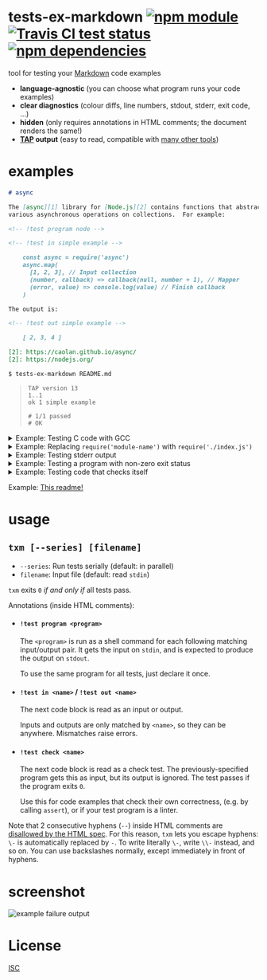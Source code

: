# tests-ex-markdown [![npm module](https://img.shields.io/npm/v/tests-ex-markdown.svg?style=flat-square)][1] [![Travis CI test status](https://img.shields.io/travis/anko/tests-ex-markdown.svg?style=flat-square)][2] [![npm dependencies](https://img.shields.io/david/anko/tests-ex-markdown.svg?style=flat-square)][3]

tool for testing your [Markdown][markdown] code examples

 - **language-agnostic** (you can choose what program runs your code examples)
 - **clear diagnostics** (colour diffs, line numbers, stdout, stderr, exit code, …)
 - **hidden** (only requires annotations in HTML comments; the document renders
   the same!)
 - **[TAP][tap-spec] output** (easy to read, compatible with [many other
   tools](https://github.com/sindresorhus/awesome-tap))

# examples

<!-- !test program ./index.ls -->

<!-- !test in example -->

```markdown
# async

The [async][1] library for [Node.js][2] contains functions that abstract over
various asynchronous operations on collections.  For example:

<!-- !test program node -->

<!-- !test in simple example -->

    const async = require('async')
    async.map(
      [1, 2, 3], // Input collection
      (number, callback) => callback(null, number + 1), // Mapper
      (error, value) => console.log(value) // Finish callback
    )

The output is:

<!-- !test out simple example -->

    [ 2, 3, 4 ]

[2]: https://caolan.github.io/async/
[2]: https://nodejs.org/
```

```bash
$ tests-ex-markdown README.md
```

<!-- !test out example -->

> ```tap
> TAP version 13
> 1..1
> ok 1 simple example
>
> # 1/1 passed
> # OK
> ```

<details><summary>Example: Testing C code with GCC</summary>

<!-- !test in C example -->

You can use whatever you want as the `!test program`:

```markdown
<!-- !test program
cat > /tmp/program.c
gcc /tmp/program.c -o /tmp/test-program && /tmp/test-program -->

<!-- !test in printf -->

    #include <stdio.h>
    int main () {
        printf("%d\n", 42);
    }

<!-- !test out printf -->

    42
```

<!-- !test out C example -->

> ```
> TAP version 13
> 1..1
> ok 1 printf
>
> # 1/1 passed
> # OK
> ```

</details>


<details><summary>Example: Replacing <code>require('module-name')</code> with <code>require('./index.js')</code></summary>

Your users are using your library by calling require with its package name
(e.g. `require('module-name')`.  However, it makes sense to actually run tests
on the local implementation at `require('./index.js')`, or whatever is listed
as the `main` file in `oackage.json`.

So let's just replace those `require` calls before passing it to `node`!

<!-- !test in require replacing example  -->

```markdown
<!-- !test program
# First read stdin into a temporary file
TEMP_FILE="$(mktemp --suffix=js)"
cat > "$TEMP_FILE"

# Read the package name and main file from package.json
PACKAGE_NAME=$(node -e "console.log(require('./package.json').name)")
LOCAL_MAIN_FILE=$(node -e "console.log(require('./package.json').main)")

# Run a version of the input code where requires for the package name are
# replaced with the local file path
cat "$TEMP_FILE" \
| sed -e "s/require('$PACKAGE_NAME')/require('.\\/$LOCAL_MAIN_FILE')/" \
| node
-->

<!-- !test in use library -->

    // In our case, requiring the main file just runs the program
    require('tests-ex-markdown')

<!-- !test out use library -->

    TAP version 13
    1..0
    # no tests
    # For help, see https://github.com/anko/tests-ex-markdown
```

<!-- !test out require replacing example -->

> ```
> TAP version 13
> 1..1
> ok 1 use library
>
> # 1/1 passed
> # OK
> ```

</details>

<details><summary>Example: Testing stderr output</summary>

Prepending `2>&1` to a shell command [redirects][shell-redirection-q] `stderr`
to `stdout`.

<!-- !test in redirect stderr -->

```markdown
<!-- !test program 2>&1 node -->

<!-- !test in print to both stdout and stderr -->

    console.error("This goes to stderr!")
    console.log("This goes to stdout!")

<!-- !test out print to both stdout and stderr -->

    This goes to stderr!
    This goes to stdout!
```

<!-- !test out redirect stderr -->

> ```
> TAP version 13
> 1..1
> ok 1 print to both stdout and stderr
>
> # 1/1 passed
> # OK
> ```
</details>

<details><summary>Example: Testing a program with non-zero exit status</summary>

Put `|| true` after the program, and the shell will swallow the exit code.  If
you don't, `txm` assumes all programs that exit non-zero must have
unintentionally failed.

<!-- !test in don't fail on non-zero -->

```markdown
<!-- !test program node || true -->

<!-- !test in don't fail -->

    console.log("Hi before throw!")
    throw new Error("AAAAAA!")

<!-- !test out don't fail -->

    Hi before throw!
```

<!-- !test out don't fail on non-zero -->

> ```
> TAP version 13
> 1..1
> ok 1 don't fail
>
> # 1/1 passed
> # OK
> ```
</details>

<details><summary>Example: Testing code that checks itself</summary>

If your example code calls `assert` or such (which throw an error and exit
nonzero when the assert fails), then you don't really need an output block.
Use a `!test check`, which works standalone.

<!-- !test in asserting test -->

```markdown
<!-- !test program node -->

<!-- !test check laws of mathematics -->

    const assert = require('assert')
    assert(1 + 1 == 2)

```

<!-- !test out asserting test -->

> ```
> TAP version 13
> 1..1
> ok 1 laws of mathematics
>
> # 1/1 passed
> # OK
> ```
</details>

Example: [This
readme!](https://raw.githubusercontent.com/anko/tests-ex-markdown/master/readme.markdown)

# usage

## `txm [--series] [filename]`

 - `--series`: Run tests serially (default: in parallel)
 - `filename`: Input file (default: read `stdin`)

`txm` exits `0` *if and only if* all tests pass.

Annotations (inside HTML comments):

 - #### `!test program <program>`

   The `<program>` is run as a shell command for each following matching
   input/output pair.  It gets the input on `stdin`, and is expected to produce
   the output on `stdout`.

   To use the same program for all tests, just declare it once.

 - #### `!test in <name>` / `!test out <name>`

   The next code block is read as an input or output.

   Inputs and outputs are only matched by `<name>`, so they can be anywhere.
   Mismatches raise errors.

 - #### `!test check <name>`

   The next code block is read as a check test.  The previously-specified
   program gets this as input, but its output is ignored.  The test passes if
   the program exits `0`.

   Use this for code examples that check their own correctness, (e.g.  by
   calling `assert`), or if your test program is a linter.

Note that 2 consecutive hyphens (`--`) inside HTML comments are [disallowed by
the HTML spec][html-comments-spec].  For this reason, `txm` lets you escape
hyphens: `\-` is automatically replaced by `-`.  To write literally `\-`, write
`\\-` instead, and so on.  You can use backslashes normally, except immediately
in front of hyphens.

# screenshot

![example failure
output](https://user-images.githubusercontent.com/5231746/78293904-a7f23a00-7529-11ea-9632-799402a0219b.png)

# License

[ISC](LICENSE)

[1]: https://www.npmjs.com/package/tests-ex-markdown
[2]: https://travis-ci.org/anko/tests-ex-markdown
[3]: https://david-dm.org/anko/tests-ex-markdown
[markdown]: http://daringfireball.net/projects/markdown/syntax
[tap-spec]: https://testanything.org/tap-version-13-specification.html
[html-comments-spec]: http://www.w3.org/TR/REC-xml/#sec-comments
[shell-redirection-q]: https://superuser.com/questions/1179844/what-does-dev-null-21-true-mean-in-linux
